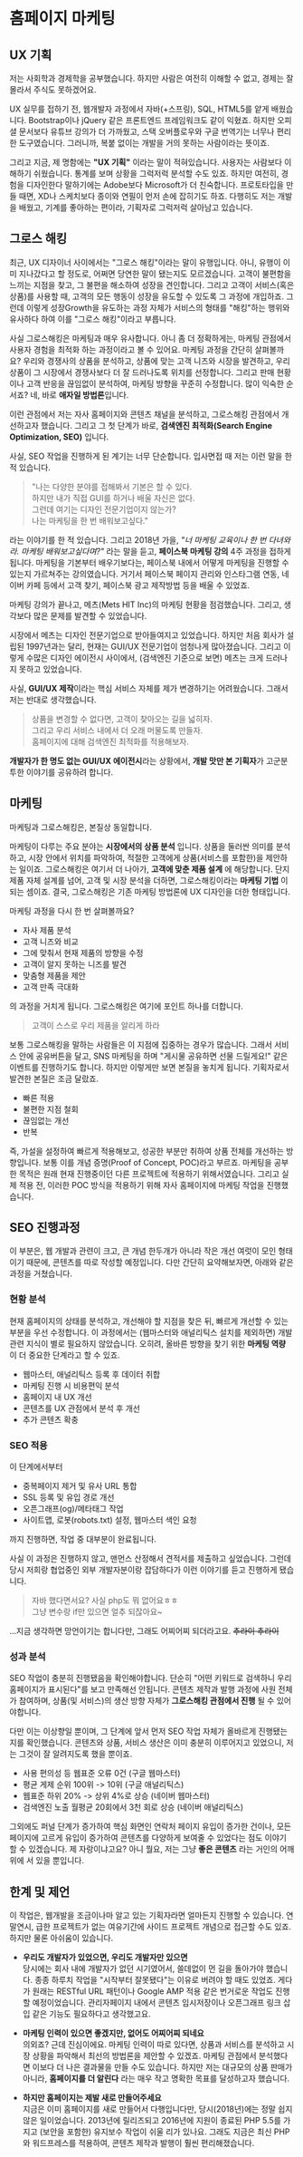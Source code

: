# 홈페이지 마케팅


## UX 기획

저는 사회학과 경제학을 공부했습니다. 하지만 사람은 여전히 이해할 수 없고, 경제는 잘 몰라서 주식도 못하겠어요.   

UX 실무를 접하기 전, 웹개발자 과정에서 자바(+스프링), SQL, HTML5를 얕게 배웠습니다. Bootstrap이나 jQuery 같은 프론트엔드 프레임워크도 같이 익혔죠. 하지만 오피셜 문서보다 유튜브 강의가 더 가까웠고, 스택 오버플로우와 구글 번역기는 너무나 편리한 도구였습니다. 그러니까, 복붙 없이는 개발을 거의 못하는 사람이라는 뜻이죠. 

그리고 지금, 제 명함에는 **"UX 기획"** 이라는 말이 적혀있습니다. 사용자는 사람보다 이해하기 쉬웠습니다. 통계를 보며 상황을 그럭저럭 분석할 수도 있죠. 하지만 여전히, 경험을 디자인한다 말하기에는 Adobe보다 Microsoft가 더 친숙합니다. 프로토타입을 만들 때면, XD나 스케치보다 종이와 연필이 먼저 손에 잡히기도 하죠. 다행히도 저는 개발을 배웠고, 기계를 좋아하는 편이라, 기획자로 그럭저럭 살아남고 있습니다. 


## 그로스 해킹

최근, UX 디자이너 사이에서는 "그로스 해킹"이라는 말이 유행입니다. 아니, 유행이 이미 지나갔다고 할 정도로, 어쩌면 당연한 말이 됐는지도 모르겠습니다. 고객이 불편함을 느끼는 지점을 찾고, 그 불편을 해소하여 성장을 견인합니다. 그리고 고객이 서비스(혹은 상품)를 사용할 때, 고객의 모든 행동이 성장을 유도할 수 있도록 그 과정에 개입하죠. 그런데 이렇게 성장Growth을 유도하는 과정 자체가 서비스의 형태를 "해킹"하는 행위와 유사하다 하여 이를 "그로스 해킹"이라고 부릅니다.

사실 그로스해킹은 마케팅과 매우 유사합니다. 아니 좀 더 정확하게는, 마케팅 관점에서 사용자 경험을 최적화 하는 과정이라고 볼 수 있어요. 마케팅 과정을 간단히 살펴볼까요? 우리와 경쟁사의 상품을 분석하고, 상품에 맞는 고객 니즈와 시장을 발견하고, 우리 상품이 그 시장에서 경쟁사보다 더 잘 드러나도록 위치를 선정합니다. 그리고 판매 현황이나 고객 반응을 끊임없이 분석하여, 마케팅 방향을 꾸준히 수정합니다. 많이 익숙한 순서죠? 네, 바로 **애자일 방법론**입니다. 

이런 관점에서 저는 자사 홈페이지와 콘텐츠 채널을 분석하고, 그로스해킹 관점에서 개선하고자 했습니다. 그리고 그 첫 단계가 바로, **검색엔진 최적화(Search Engine Optimization, SEO)** 입니다. 

사실, SEO 작업을 진행하게 된 계기는 너무 단순합니다. 입사면접 때 저는 이런 말을 한 적 있습니다. 
> "나는 다양한 분야를 접해봐서 기본은 할 수 있다.   
하지만 내가 직접 GUI를 하거나 배울 자신은 없다.    
그런데 여기는 디자인 전문기업이지 않는가?   
나는 마케팅을 한 번 배워보고싶다."

라는 이야기를 한 적 있습니다. 그리고 2018년 가을, *"너 마케팅 교육이나 한 번 다녀와라. 마케팅 배워보고싶다며?"* 라는 말을 듣고, **페이스북 마케팅 강의** 4주 과정을 접하게 됩니다. 마케팅을 기본부터 배우기보다는, 페이스북 내에서 어떻게 마케팅을 진행할 수 있는지 가르쳐주는 강의였습니다. 거기서 페이스북 페이지 관리와 인스타그램 연동, 네이버 카페 등에서 고객 찾기, 페이스북 광고 제작방법 등을 배울 수 있었죠. 

마케팅 강의가 끝나고, 메츠(Mets HIT Inc)의 마케팅 현황을 점검했습니다. 그리고, 생각보다 많은 문제를 발견할 수 있었습니다. 

시장에서 메츠는 디자인 전문기업으로 받아들여지고 있었습니다. 하지만 처음 회사가 설립된 1997년과는 달리, 현재는 GUI/UX 전문기업이 엄청나게 많아졌습니다. 그리고 이렇게 수많은 디자인 에이전시 사이에서, (검색엔진 기준으로 보면) 메츠는 크게 드러나지 못하고 있었습니다. 

사실, **GUI/UX 제작**이라는 핵심 서비스 자체를 제가 변경하기는 어려웠습니다. 그래서 저는 반대로 생각했습니다. 
> 상품을 변경할 수 없다면, 고객이 찾아오는 길을 넓히자.   
그리고 우리 서비스 내에서 더 오래 머물도록 만들자.   
홈페이지에 대해 검색엔진 최적화를 적용해보자.

**개발자가 한 명도 없는 GUI/UX 에이전시**라는 상황에서, **개발 맛만 본 기획자**가 고군분투한 이야기를 공유하려 합니다. 


## 마케팅

마케팅과 그로스해킹은, 본질상 동일합니다. 

마케팅이 다루는 주요 분야는 **시장에서의 상품 분석** 입니다. 상품을 둘러싼 의미를 분석하고, 시장 안에서 위치를 파악하여, 적절한 고객에게 상품(서비스를 포함한)을 제안하는 일이죠. 그로스해킹은 여기서 더 나아가, **고객에 맞춘 제품 설계** 에 해당합니다. 단지 제품 자체 설계를 넘어, 고객 및 시장 분석을 더하면, 그로스해킹이라는 **마케팅 기법** 이 되는 셈이죠. 
결국, 그로스해킹은 기존 마케팅 방법론에 UX 디자인을 더한 형태입니다. 

마케팅 과정을 다시 한 번 살펴볼까요? 
- 자사 제품 분석
- 고객 니즈와 비교
- 그에 맞춰서 현재 제품의 방향을 수정
- 고객이 알지 못하는 니즈를 발견
- 맞춤형 제품을 제안
- 고객 만족 극대화

의 과정을 거치게 됩니다. 그로스해킹은 여기에 포인트 하나를 더합니다. 
> 고객이 스스로 우리 제품을 알리게 하라

보통 그로스해킹을 말하는 사람들은 이 지점에 집중하는 경우가 많습니다. 그래서 서비스 안에 공유버튼을 달고, SNS 마케팅을 하며 "게시물 공유하면 선물 드릴게요!" 같은 이벤트를 진행하기도 합니다. 하지만 이렇게만 보면 본질을 놓치게 됩니다. 기획자로서 발견한 본질은 조금 달랐죠.
- 빠른 적용
- 불편한 지점 철회
- 끊임없는 개선
- 반복

즉, 가설을 설정하여 빠르게 적용해보고, 성공한 부분만 취하여 상품 전체를 개선하는 방향입니다. 보통 이를 개념 증명(Proof of Concept, POC)라고 부르죠. 마케팅을 공부한 목적은 원래 현재 진행중이던 다른 프로젝트에 적용하기 위해서였습니다. 그리고 실제 적용 전, 이러한 POC 방식을 적용하기 위해 자사 홈페이지에 마케팅 작업을 진행했습니다. 

## SEO 진행과정

이 부분은, 웹 개발과 관련이 크고, 큰 개념 한두개가 아니라 작은 개선 여럿이 모인 형태이기 때문에, 콘텐츠를 따로 작성할 예정입니다. 다만 간단히 요약해보자면, 아래와 같은 과정을 거쳤습니다. 

### 현황 분석

현재 홈페이지의 상태를 분석하고, 개선해야 할 지점을 찾은 뒤, 빠르게 개선할 수 있는 부분을 우선 수정합니다. 이 과정에서는 (웹마스터와 애널리틱스 설치를 제외하면) 개발 관련 지식이 별로 필요하지 않았습니다. 오히려, 올바른 방향을 찾기 위한 **마케팅 역량** 이 더 중요한 단계라고 할 수 있죠. 
- 웹마스터, 애널리틱스 등록 후 데이터 취합
- 마케팅 진행 시 비용편익 분석
- 홈페이지 내 UX 개선
- 콘텐츠를 UX 관점에서 분석 후 개선
- 추가 콘텐츠 확충

### SEO 적용

이 단계에서부터 
- 중복페이지 제거 및 유사 URL 통합
- SSL 등록 및 유입 경로 개선
- 오픈그래프(og)/메타태그 작업
- 사이트맵, 로봇(robots.txt) 설정, 웹마스터 색인 요청

까지 진행하면, 작업 중 대부분이 완료됩니다.

사실 이 과정은 진행하지 않고, 맨먼스 산정해서 견적서를 제출하고 싶었습니다. 그런데 당시 저희랑 협업중인 외부 개발자분이랑 잡담하다가 이런 이야기를 듣고 진행하게 됐습니다. 
> 자바 했다면서요? 사실 php도 뭐 없어요ㅎㅎ   
그냥 변수랑 if만 있으면 얼추 되잖아요~

...지금 생각하면 망언이기는 합니다만, 그래도 어찌어찌 되더라고요. ~~추라이 추라이~~


### 성과 분석

SEO 작업이 충분히 진행됐음을 확인해야합니다. 단순히 "어떤 키워드로 검색하니 우리 홈페이지가 표시된다"를 보고 만족해선 안됩니다. 콘텐츠 제작과 발행 과정에 사원 전체가 참여하며, 상품(및 서비스)의 생산 방향 자체가 **그로스해킹 관점에서 진행** 될 수 있어야합니다. 

다만 이는 이상향일 뿐이며, 그 단계에 앞서 먼저 SEO 작업 자체가 올바르게 진행됐는지를 확인했습니다. 콘텐츠와 상품, 서비스 생산은 이미 충분히 이루어지고 있었으니, 저는 그것이 잘 알려지도록 했을 뿐이죠. 
- 사용 편의성 등 웹표준 오류 0건 (구글 웹마스터)
- 평균 게제 순위 100위 -> 10위 (구글 애널리틱스)
- 웹표준 하위 20% -> 상위 4%로 상승 (네이버 웹마스터)
- 검색엔진 노출 월평균 20회에서 3천 회로 상승 (네이버 애널리틱스)

그외에도 퍼널 단계가 증가하여 핵심 화면인 연락처 페이지 유입이 증가한 건이나, 모든 페이지에 고르게 유입이 증가하여 콘텐츠를 다양하게 보여줄 수 있었다는 점도 이야기 할 수 있겠습니다. 제 자랑이냐고요? 아니 뭘요, 저는 그냥 **좋은 콘텐츠** 라는 거인의 어깨 위에 서 있을 뿐입니다. 

## 한계 및 제언

이 작업은, 웹개발을 조금이나마 알고 있는 기획자라면 얼마든지 진행할 수 있습니다. 연말연시, 급한 프로젝트가 없는 여유기간에 사이드 프로젝트 개념으로 접근할 수도 있죠. 하지만 물론 아쉬움이 있습니다. 

- **우리도 개발자가 있었으면, 우리도 개발자만 있으면**   
당시에는 회사 내에 개발자가 없던 시기였어서, 쓸데없이 먼 길을 돌아가야 했습니다. 종종 하루치 작업을 "시작부터 잘못됐다"는 이유로 버려야 할 때도 있었죠. 게다가 원래는 RESTful URL 패턴이나 Google AMP 적용 같은 번거로운 작업도 진행할 예정이었습니다. 관리자페이지 내에서 콘텐츠 임시저장이나 오픈그래프 링크 삽입 같은 기능도 필요하다고 생각했고요.   

- **마케팅 인력이 있으면 좋겠지만, 없어도 어찌어찌 되네요**   
의외죠? 근데 진심이에요. 마케팅 인력이 따로 있다면, 상품과 서비스를 분석하고 시장 상황을 파악해서 최선의 방법론을 제안할 수 있겠죠. 마케팅 관점에서 분석했다면 이보다 더 나은 결과물을 만들 수도 있습니다. 하지만 저는 대규모의 상품 판매가 아니라, **홈페이지를 더 알린다** 라는 매우 작고 명확한 목표를 달성하고자 했습니다.   

- **하지만 홈페이지는 제발 새로 만들어주세요**   
지금은 이미 홈페이지를 새로 만들어서 다행입니다만, 당시(2018년)에는 정말 쉽지 않은 일이었습니다. 2013년에 릴리즈되고 2016년에 지원이 종료된 PHP 5.5를 가지고 (보안을 포함한) 유지보수 작업이 쉬울 리가 있나요. 그래도 지금은 최신 PHP와 워드프레스를 적용하여, 콘텐츠 제작과 발행이 훨씬 편리해졌습니다.